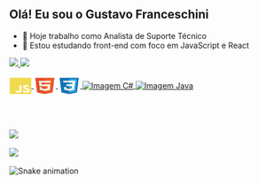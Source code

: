 ## Olá! Eu sou o Gustavo Franceschini
- 🔭 Hoje trabalho como Analista de Suporte Técnico
- 🌱 Estou estudando front-end com foco em JavaScript e React

<div>
  <a href="https://beacons.ai/gustavofranceschini">
  <img heigth="180em" src="https://github-readme-stats.vercel.app/api?username=gustavofranceschini&count_private=true&show_icons=true&theme=merko"/>
  <img heigth="180em" src="https://github-readme-stats.vercel.app/api/top-langs/?username=gustavofranceschini&layout=compact"/>
</div>
  
  <div style="display: inline_block"><br>
  <img align="center" alt="Imagem JavaScript" height="30" width="40" src="https://raw.githubusercontent.com/devicons/devicon/master/icons/javascript/javascript-plain.svg">
  <img align="center" alt="Imagem HTML" height="30" width="40" src="https://raw.githubusercontent.com/devicons/devicon/master/icons/html5/html5-original.svg">
  <img align="center" alt="Imagem CSS" height="30" width="40" src="https://raw.githubusercontent.com/devicons/devicon/master/icons/css3/css3-original.svg">
  <img align="center" alt="Imagem C#" height="30" width="40" src="https://cdn.jsdelivr.net/gh/devicons/devicon/icons/csharp/csharp-original.svg">
  <img align="center" alt="Imagem Java" height="30" width="40" src="https://cdn.jsdelivr.net/gh/devicons/devicon/icons/java/java-original.svg">      
</div>
  
  <div style="padding-top: 50px">
       
  <a href="https://instagram.com/guhfranceschini" target="_blank"><img src="https://img.shields.io/badge/-Instagram-%23E4405F?style=for-the-badge&logo=instagram&logoColor=white" target="_blank"></a>
 
  <a href="https://www.linkedin.com/in/rafaella-ballerini-45875016a" target="_blank"><img src="https://img.shields.io/badge/-LinkedIn-%230077B5?style=for-the-badge&logo=linkedin&logoColor=white" target="_blank"></a>
  <div/>
    
![Snake animation](https://github.com/gustavofranceschini/gustavofranceschini/blob/output/github-contribution-grid-snake.svg)
